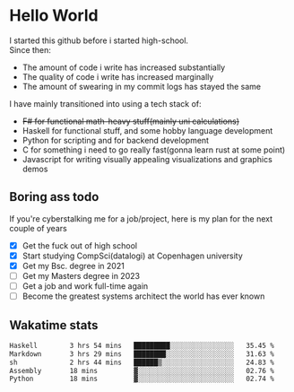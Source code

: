 # Hello World

I started this github before i started high-school.  
Since then:
- The amount of code i write has increased substantially
- The quality of code i write has increased marginally
- The amount of swearing in my commit logs has stayed the same

I have mainly transitioned into using a tech stack of:
- ~~F# for functional math-heavy stuff(mainly uni calculations)~~
- Haskell for functional stuff, and some hobby language development
- Python for scripting and for backend development
- C for something i need to go really fast(gonna learn rust at some point)
- Javascript for writing visually appealing visualizations and graphics demos

## Boring ass todo
If you're cyberstalking me for a job/project, here is my plan for the next couple of years
- [x] Get the fuck out of high school
- [x] Start studying CompSci(datalogi) at Copenhagen university
- [x] Get my Bsc. degree in 2021
- [ ] Get my Masters degree in 2023
- [ ] Get a job and work full-time again
- [ ] Become the greatest systems architect the world has ever known

## Wakatime stats
<!--START_SECTION:waka-->

```txt
Haskell        3 hrs 54 mins   █████████░░░░░░░░░░░░░░░░   35.45 %
Markdown       3 hrs 29 mins   ████████░░░░░░░░░░░░░░░░░   31.63 %
sh             2 hrs 44 mins   ██████▒░░░░░░░░░░░░░░░░░░   24.83 %
Assembly       18 mins         ▓░░░░░░░░░░░░░░░░░░░░░░░░   02.76 %
Python         18 mins         ▓░░░░░░░░░░░░░░░░░░░░░░░░   02.74 %
```

<!--END_SECTION:waka-->
